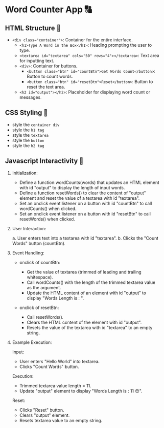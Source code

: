 # Word Counter App 🔠

## HTML Structure 🧱

- `<div class="container">`: Container for the entire interface.
  - `<h1>Type A Word in the Box</h1>`: Heading prompting the user to type.
  - `<textarea id="textarea" cols="50" rows="4"></textarea>`: Text area for inputting text.
  - `<div>`: Container for buttons.
    - `<button class="btn" id="countBtn">Get Words Count</button>`: Button to count words.
    - `<button class="btn" id="resetBtn">Reset</button>`: Button to reset the text area.
  - `<h2 id="output"></h2>`: Placeholder for displaying word count or messages.

## CSS Styling 🌈

- style the `container div`
- style the `h1 tag`
- style the `textarea`
- style the `button`
- style the `h2 tag`

## Javascript Interactivity 🚀

1. Initialization:

   - Define a function wordCounts(words) that updates an HTML element with id "output" to display the length of input words.
   - Define a function resetWords() to clear the content of "output" element and reset the value of a textarea with id "textarea".
   - Set an onclick event listener on a button with id "countBtn" to call wordCounts() when clicked.
   - Set an onclick event listener on a button with id "resetBtn" to call resetWords() when clicked.

2. User Interaction:

   a. User enters text into a textarea with id "textarea".
   b. Clicks the "Count Words" button (countBtn).

3. Event Handling:

   - onclick of countBtn:

     - Get the value of textarea (trimmed of leading and trailing whitespace).
     - Call wordCounts() with the length of the trimmed textarea value as the argument.
     - Update the HTML content of an element with id "output" to display "Words Length is : <length>".

   - onclick of resetBtn:
     - Call resetWords().
     - Clears the HTML content of the element with id "output".
     - Resets the value of the textarea with id "textarea" to an empty string.

4. Example Execution:

   Input:

   - User enters "Hello World" into textarea.
   - Clicks "Count Words" button.

   Execution:

   - Trimmed textarea value length = 11.
   - Update "output" element to display "Words Length is : 11 😊".

   Reset:

   - Clicks "Reset" button.
   - Clears "output" element.
   - Resets textarea value to an empty string.
